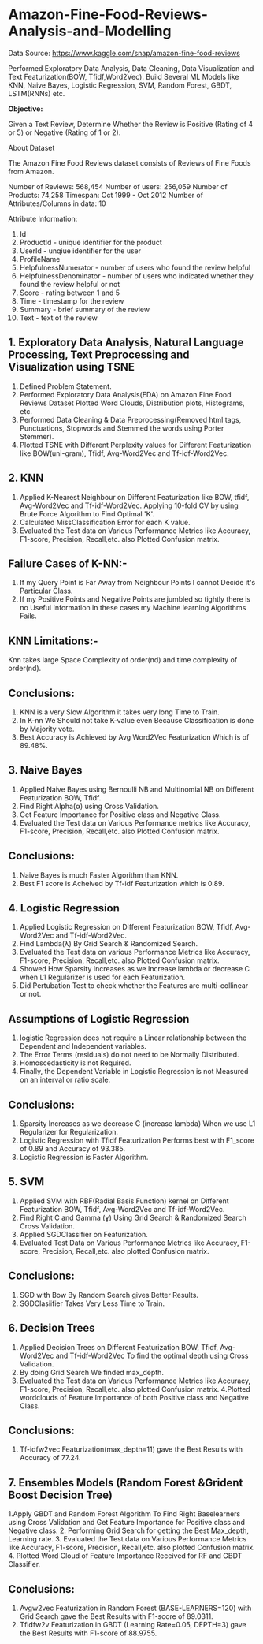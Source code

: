 # Amazon-Fine-Food-Reviews-Analysis-and-Modelling

Data Source: https://www.kaggle.com/snap/amazon-fine-food-reviews

Performed Exploratory Data Analysis, Data Cleaning, Data Visualization and Text Featurization(BOW, Tfidf,Word2Vec).
Build Several ML Models like KNN, Naive Bayes, Logistic Regression, SVM, Random Forest, GBDT, LSTM(RNNs) etc.

**Objective:**

Given a Text Review, Determine Whether the Review is Positive (Rating of 4 or 5) or Negative (Rating of 1 or 2).

About Dataset

The Amazon Fine Food Reviews dataset consists of Reviews of Fine Foods from Amazon.

Number of Reviews: 568,454
Number of users: 256,059
Number of Products: 74,258
Timespan: Oct 1999 - Oct 2012
Number of Attributes/Columns in data: 10

Attribute Information:

1. Id
2. ProductId - unique identifier for the product
3. UserId - unqiue identifier for the user
4. ProfileName
5. HelpfulnessNumerator - number of users who found the review helpful
6. HelpfulnessDenominator - number of users who indicated whether they found the review helpful or not
7. Score - rating between 1 and 5
8. Time - timestamp for the review
9. Summary - brief summary of the review
10. Text - text of the review

## 1. Exploratory Data Analysis, Natural Language Processing, Text Preprocessing and Visualization using TSNE
1. Defined Problem Statement.
2. Performed Exploratory Data Analysis(EDA) on Amazon Fine Food Reviews Dataset Plotted Word Clouds, Distribution plots, Histograms, etc.
3. Performed Data Cleaning & Data Preprocessing(Removed html tags, Punctuations, Stopwords and Stemmed the words using Porter Stemmer).
4. Plotted TSNE with Different Perplexity values for Different Featurization like BOW(uni-gram), Tfidf, Avg-Word2Vec and Tf-idf-Word2Vec.

## 2. KNN
1. Applied K-Nearest Neighbour on Different Featurization like BOW, tfidf, Avg-Word2Vec and Tf-idf-Word2Vec.
Applying 10-fold CV by using Brute Force Algorithm to Find Optimal 'K'.
2. Calculated MissClassification Error for each K value.
3. Evaluated the Test data on Various Performance Metrics like Accuracy, F1-score, Precision, Recall,etc. also Plotted Confusion matrix. 

## Failure Cases of K-NN:-
1. If my Query Point is Far Away from Neighbour Points I cannot Decide it's Particular Class.
2. If my Positive Points and Negative Points are jumbled so tightly there is no Useful Information in these cases my Machine learning Algorithms Fails.

## KNN Limitations:-
Knn takes large Space Complexity of order(nd) and time complexity of order(nd).

## Conclusions:
1. KNN is a very Slow Algorithm it takes very long Time to Train.
2. In K-nn We Should not take K-value even Because Classification is done by Majority vote.
2. Best Accuracy is Achieved by Avg Word2Vec Featurization Which is of 89.48%.

## 3. Naive Bayes
1. Applied Naive Bayes using Bernoulli NB and Multinomial NB on Different Featurization BOW, Tfidf.
2. Find Right Alpha(α) using Cross Validation.
3. Get Feature Importance for Positive class and Negative Class.
4. Evaluated the Test data on Various Performance metrics like Accuracy, F1-score, Precision, Recall,etc. also Plotted Confusion matrix.

## Conclusions:
1. Naive Bayes is much Faster Algorithm than KNN.
2. Best F1 score is Acheived by Tf-idf Featurization which is 0.89.

## 4. Logistic Regression
1. Applied Logistic Regression on Different Featurization BOW, Tfidf, Avg-Word2Vec and Tf-idf-Word2Vec.
2. Find Lambda(λ) By Grid Search & Randomized Search.
3. Evaluated the Test data on various Performance Metrics like Accuracy, F1-score, Precision, Recall,etc. also Plotted Confusion matrix.
4. Showed How Sparsity Increases as we Increase lambda or decrease C when L1 Regularizer is used for each Featurization.
5. Did Pertubation Test to check whether the Features are multi-collinear or not.

## Assumptions of Logistic Regression
1) logistic Regression does not require a Linear relationship between the Dependent and Independent variables.
2) The Error Terms (residuals) do not need to be Normally Distributed.
3) Homoscedasticity is not Required.
4) Finally, the Dependent Variable in Logistic Regression is not Measured on an interval or ratio scale.

## Conclusions:
1. Sparsity Increases as we decrease C (increase lambda) When we use L1 Regularizer for Regularization.
2. Logistic Regression with Tfidf Featurization Performs best with F1_score of 0.89 and Accuracy of 93.385.
3. Logistic Regression is Faster Algorithm.

## 5. SVM
1. Applied SVM with RBF(Radial Basis Function) kernel on Different Featurization BOW, Tfidf, Avg-Word2Vec and Tf-idf-Word2Vec.
2. Find Right C and Gamma (ɣ) Using Grid Search & Randomized Search Cross Validation.
3. Applied SGDClassifier on Featurization.
3. Evaluated Test Data on Various Performance Metrics like Accuracy, F1-score, Precision, Recall,etc. also plotted Confusion matrix. 

## Conclusions:
1. SGD with Bow By Random Search gives Better Results.
2. SGDClasiifier Takes Very Less Time to Train.

## 6. Decision Trees
1. Applied Decision Trees on Different Featurization BOW, Tfidf, Avg-Word2Vec and Tf-idf-Word2Vec To find the optimal depth using Cross Validation.
2. By doing Grid Search We finded max_depth.
3. Evaluated the Test data on Various Performance Metrics like Accuracy, F1-score, Precision, Recall,etc. also plotted Confusion matrix.
4.Plotted wordclouds of Feature Importance of both Positive class and Negative Class.

## Conclusions:
1. Tf-idfw2vec Featurization(max_depth=11) gave the Best Results with Accuracy of 77.24.

## 7. Ensembles Models (Random Forest &Grident Boost Decision Tree)
1.Apply GBDT and Random Forest Algorithm To Find Right Baselearners using Cross Validation and Get Feature Importance for Positive
class and Negative class.
2. Performing Grid Search for getting the Best Max_depth, Learning rate.
3. Evaluated the Test data on Various Performance Metrics like Accuracy, F1-score, Precision, Recall,etc. also plotted Confusion matrix. 
4. Plotted Word Cloud of Feature Importance Received for RF and GBDT Classifier.

## Conclusions:
1. Avgw2vec Featurization in Random Forest (BASE-LEARNERS=120) with Grid Search gave the Best Results with F1-score of 89.0311.
2. Tfidfw2v Featurization in GBDT (Learning Rate=0.05, DEPTH=3) gave the Best Results with F1-score of 88.9755.

